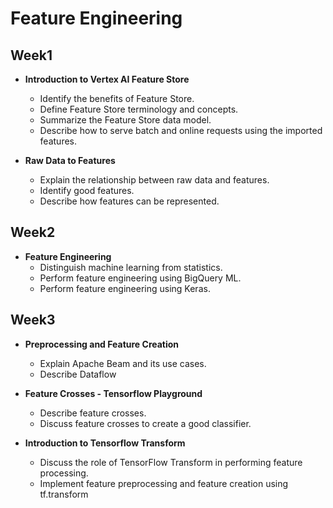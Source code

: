 # Feature Engineering

## Week1

- **Introduction to Vertex AI Feature Store**
  - Identify the benefits of Feature Store.
  - Define Feature Store terminology and concepts.
  - Summarize the Feature Store data model.
  - Describe how to serve batch and online requests using the imported features.

- **Raw Data to Features**
  - Explain the relationship between raw data and features.
  - Identify good features. 
  - Describe how features can be represented.

## Week2

- **Feature Engineering**
  - Distinguish machine learning from statistics.
  - Perform feature engineering using BigQuery ML.
  - Perform feature engineering using Keras.


## Week3

- **Preprocessing and Feature Creation**
  - Explain Apache Beam and its use cases.
  - Describe Dataflow

- **Feature Crosses - Tensorflow Playground**
  - Describe feature crosses.
  - Discuss feature crosses to create a good classifier.

- **Introduction to Tensorflow Transform**
  - Discuss the role of TensorFlow Transform in performing feature processing.
  - Implement feature preprocessing and feature creation using tf.transform